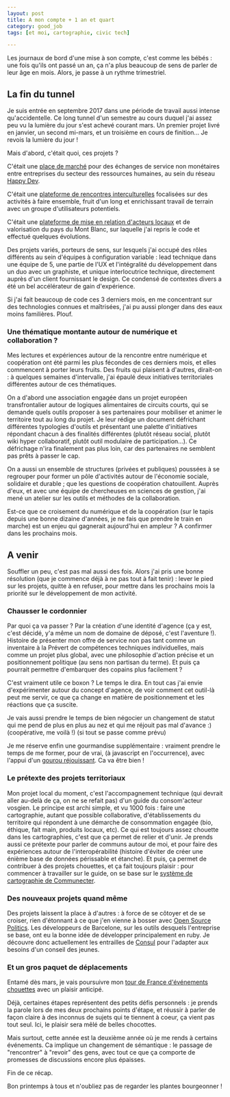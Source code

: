 ```yaml
---
layout: post
title: A mon compte + 1 an et quart
category: good_job
tags: [et moi, cartographie, civic tech]

---
```


Les journaux de bord d'une mise à son compte, c'est comme les bébés : une fois qu'ils ont passé un an, ça n'a plus beaucoup de sens de parler de leur âge en mois. Alors, je passe à un rythme trimestriel.

<!--more-->

## La fin du tunnel

Je suis entrée en septembre 2017 dans une période de travail aussi intense qu'accidentelle. Ce long tunnel d'un semestre au cours duquel j'ai assez peu vu la lumière du jour s'est achevé courant mars. Un premier projet livré en janvier, un second mi-mars, et un troisième en cours de finition... Je revois la lumière du jour !

Mais d'abord, c'était quoi, ces projets ?

C'était une [place de marché](https://www.clairezuliani.com/projets/marketplace-labrh/) pour des échanges de service non monétaires entre entreprises du secteur des ressources humaines, au sein du réseau [Happy Dev](https://www.happy-dev.fr/).

C'était une [plateforme de rencontres interculturelles](https://www.clairezuliani.com/projets/ensemble/) focalisées sur des activités à faire ensemble, fruit d'un long et enrichissant travail de terrain avec un groupe d'utilisateurs potentiels.

C'était une [plateforme de mise en relation d'acteurs locaux](https://www.clic-clac-vac.fr) et de valorisation du pays du Mont Blanc, sur laquelle j'ai repris le code et effectué quelques évolutions.

Des projets variés, porteurs de sens, sur lesquels j'ai occupé des rôles différents au sein d'équipes à configuration variable : lead technique dans une équipe de 5, une partie de l'UX et l'intégralité du développement dans un duo avec un graphiste, et unique interlocutrice technique, directement auprès d'un client fournissant le design. Ce condensé de contextes divers a été un bel accélérateur de gain d'expérience.

Si j'ai fait beaucoup de code ces 3 derniers mois, en me concentrant sur des technologies connues et maîtrisées, j'ai pu aussi plonger dans des eaux moins familières. Plouf.


### Une thématique montante autour de numérique et collaboration ?

Mes lectures et expériences autour de la rencontre entre numérique et coopération ont été parmi les plus fécondes de ces derniers mois, et elles commencent à porter leurs fruits. Des fruits qui plaisent à d'autres, dirait-on : à quelques semaines d'intervalle, j'ai épaulé deux initiatives territoriales différentes autour de ces thématiques.

On a d'abord une association engagée dans un projet européen transfrontalier autour de logiques alimentaires de circuits courts, qui se demande quels outils proposer à ses partenaires pour mobiliser et animer le territoire tout au long du projet. Je leur rédige un document défrichant différentes typologies d'outils et présentant une palette d'initiatives répondant chacun à des finalités différentes  (plutôt réseau social, plutôt wiki hyper collaboratif, plutôt outil modulaire de participation...). Ce défrichage n'ira finalement pas plus loin, car des partenaires ne semblent pas prêts à passer le cap.

On a aussi un ensemble de structures (privées et publiques) poussées à se regrouper pour former un pôle d'activités autour de l'économie sociale, solidaire et durable ; que les questions de coopération chatouillent. Auprès d'eux, et avec une équipe de chercheuses en sciences de gestion, j'ai mené un atelier sur les outils et méthodes de la collaboration.

Est-ce que ce croisement du numérique et de la coopération (sur le tapis depuis une bonne dizaine d'années, je ne fais que prendre le train en marche) est un enjeu qui gagnerait aujourd'hui en ampleur ? A confirmer dans les prochains mois.


## A venir

Souffler un peu, c'est pas mal aussi des fois. Alors j'ai pris une bonne résolution (que je commence déjà à ne pas tout à fait tenir) : lever le pied sur les projets, quitte à en refuser, pour mettre dans les prochains mois la priorité sur le développement de mon activité.


### Chausser le cordonnier

Par quoi ça va passer ? Par la création d'une identité d'agence (ça y est, c'est décidé, y'a même un nom de domaine de déposé, c'est l'aventure !). Histoire de présenter mon offre de service non pas tant comme un inventaire à la Prévert de compétences techniques individuelles, mais comme un projet plus global, avec une philosophie d'action précise et un positionnement politique (au sens non partisan du terme). Et puis ça pourrait permettre d'embarquer des copains plus facilement ?

C'est vraiment utile ce boxon ? Le temps le dira. En tout cas j'ai envie d'expérimenter autour du concept d'agence, de voir comment cet outil-là peut me servir, ce que ça change en matière de positionnement et les réactions que ça suscite.

Je vais aussi prendre le temps de bien négocier un changement de statut qui me pend de plus en plus au nez et qui me réjouit pas mal d'avance :) (coopérative, me voilà !) (si tout se passe comme prévu)

Je me réserve enfin une gourmandise supplémentaire : vraiment prendre le temps de me former, pour de vrai, (à javascript en l'occurrence), avec l'appui d'un [gourou réjouissant](https://github.com/DavidBruant/). Ca va être bien !

### Le prétexte des projets territoriaux

Mon projet local du moment, c'est l'accompagnement technique (qui devrait aller au-delà de ça, on ne se refait pas) d'un guide du consom'acteur vosgien. Le principe est archi simple, et vu 1000 fois : faire une cartographie, autant que possible collaborative, d'établissements du territoire qui répondent à une démarche de consommation engagée (bio, éthique, fait main, produits locaux, etc). Ce qui est toujours assez chouette dans les cartographies, c'est que ça permet de relier et d'unir. Je prends aussi ce prétexte pour parler de communs autour de moi, et pour faire des expériences autour de l'interopérabilité (histoire d'éviter de créer une énième base de données périssable et étanche). Et puis, ça permet de contribuer à des projets chouettes, et ça fait toujours plaisir : pour commencer à travailler sur le guide, on se base sur le [système de cartographie de Communecter](https://www.communecter.org/network/default/index?src=https://gist.githubusercontent.com/clairezed/ae93048583af95c1d9ca6f3d0d62c34f/raw/communecter-consomacteur-epinal).

### Des nouveaux projets quand même

Des projets laissent la place à d'autres : à force de se côtoyer et de se croiser, rien d'étonnant à ce que j'en vienne à bosser avec [Open Source Politics](http://www.opensourcepolitics.eu/). Les développeurs de Barcelone, sur les outils desquels l'entreprise se base, ont eu la bonne idée de développer principalement en ruby. Je découvre donc actuellement les entrailles de [Consul](https://github.com/consul/consul) pour l'adapter aux besoins d'un conseil des jeunes.

### Et un gros paquet de déplacements

Entamé dès mars, je vais poursuivre mon [tour de France d'événements chouettes](http://marges.clairezuliani.com/good_job/2018/03/06/c-est-le-printemps-en-mouvement.html) avec un plaisir anticipé.

Déjà, certaines étapes représentent des petits défis personnels : je prends la parole lors de mes deux prochains points d'étape, et réussir à parler de façon claire à des inconnus de sujets qui te tiennent à coeur, ça vient pas tout seul. Ici, le plaisir sera mêlé de belles chocottes.

Mais surtout, cette année est la deuxième année où je me rends à certains événements. Ca implique un changement de sémantique : le passage de "rencontrer" à "revoir" des gens, avec tout ce que ça comporte de promesses de discussions encore plus épaisses.


Fin de ce récap.

Bon printemps à tous et n'oubliez pas de regarder les plantes bourgeonner !
